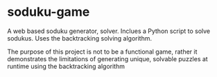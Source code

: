 # soduku-game
A web based soduku generator, solver. Inclues a Python script to solve sodukus. Uses the backtracking solving algorithm.

The purpose of this project is not to be a functional game, rather it demonstrates the limitations of generating unique, solvable puzzles at runtime using the backtracking algorithm

